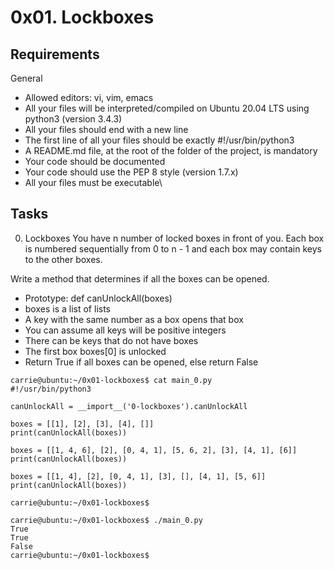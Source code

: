 # 0x01. Lockboxes

## Requirements
General
*   Allowed editors: vi, vim, emacs
*   All your files will be interpreted/compiled on Ubuntu 20.04 LTS using python3 (version 3.4.3)
*   All your files should end with a new line
*   The first line of all your files should be exactly #!/usr/bin/python3
*   A README.md file, at the root of the folder of the project, is mandatory
*   Your code should be documented
*   Your code should use the PEP 8 style (version 1.7.x)
*   All your files must be executable\

## Tasks

0. Lockboxes
You have n number of locked boxes in front of you. Each box is numbered sequentially from 0 to n - 1 and each box may contain keys to the other boxes.

Write a method that determines if all the boxes can be opened.

*   Prototype: def canUnlockAll(boxes)
*   boxes is a list of lists
*   A key with the same number as a box opens that box
*   You can assume all keys will be positive integers
*   There can be keys that do not have boxes
*   The first box boxes[0] is unlocked
*   Return True if all boxes can be opened, else return False

```
carrie@ubuntu:~/0x01-lockboxes$ cat main_0.py
#!/usr/bin/python3

canUnlockAll = __import__('0-lockboxes').canUnlockAll

boxes = [[1], [2], [3], [4], []]
print(canUnlockAll(boxes))

boxes = [[1, 4, 6], [2], [0, 4, 1], [5, 6, 2], [3], [4, 1], [6]]
print(canUnlockAll(boxes))

boxes = [[1, 4], [2], [0, 4, 1], [3], [], [4, 1], [5, 6]]
print(canUnlockAll(boxes))

carrie@ubuntu:~/0x01-lockboxes$
```

```
carrie@ubuntu:~/0x01-lockboxes$ ./main_0.py
True
True
False
carrie@ubuntu:~/0x01-lockboxes$
```
